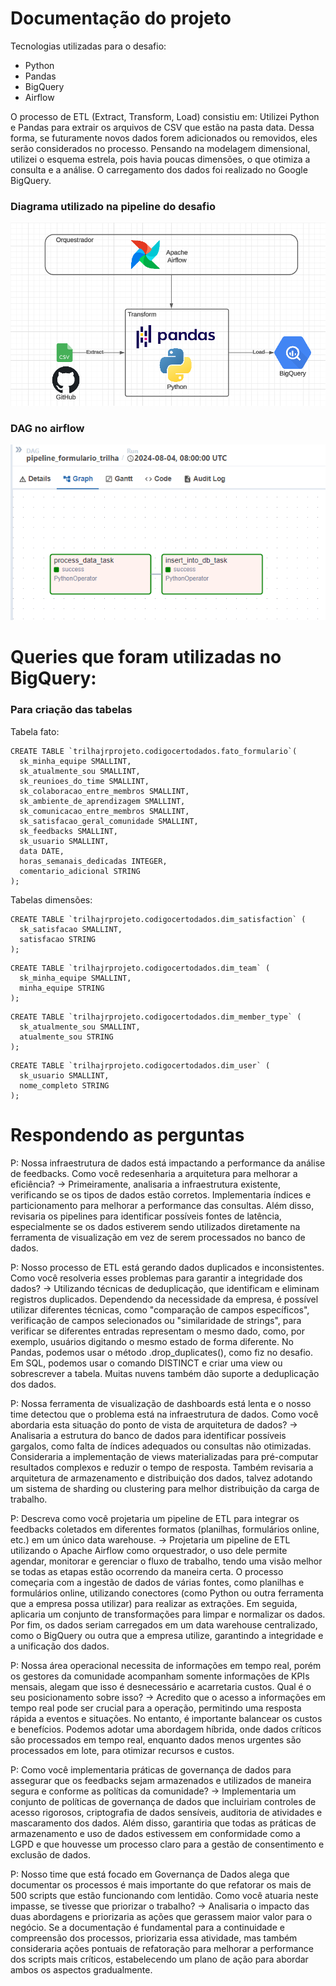 # Documentação do projeto

Tecnologias utilizadas para o desafio:
- Python
- Pandas
- BigQuery
- Airflow

O processo de ETL (Extract, Transform, Load) consistiu em:
Utilizei Python e Pandas para extrair os arquivos de CSV que estão na pasta data. Dessa forma, se futuramente novos dados forem adicionados ou removidos, eles serão considerados no processo. Pensando na modelagem dimensional, utilizei o esquema estrela, pois havia poucas dimensões, o que otimiza a consulta e a análise. O carregamento dos dados foi realizado no Google BigQuery.

### Diagrama utilizado na pipeline do desafio
![alt text](./imgs/image.png)

### DAG no airflow
![alt text](./imgs/image-1.png)

# Queries que foram utilizadas no BigQuery:
### Para criação das tabelas

Tabela fato:
```
CREATE TABLE `trilhajrprojeto.codigocertodados.fato_formulario`(
  sk_minha_equipe SMALLINT,
  sk_atualmente_sou SMALLINT,
  sk_reunioes_do_time SMALLINT,
  sk_colaboracao_entre_membros SMALLINT,
  sk_ambiente_de_aprendizagem SMALLINT,
  sk_comunicacao_entre_membros SMALLINT,
  sk_satisfacao_geral_comunidade SMALLINT,
  sk_feedbacks SMALLINT,
  sk_usuario SMALLINT,
  data DATE,
  horas_semanais_dedicadas INTEGER,
  comentario_adicional STRING
);
```

Tabelas dimensões:
```
CREATE TABLE `trilhajrprojeto.codigocertodados.dim_satisfaction` (
  sk_satisfacao SMALLINT,
  satisfacao STRING
);
```
```
CREATE TABLE `trilhajrprojeto.codigocertodados.dim_team` (
  sk_minha_equipe SMALLINT,
  minha_equipe STRING
);
```
```
CREATE TABLE `trilhajrprojeto.codigocertodados.dim_member_type` (
  sk_atualmente_sou SMALLINT,
  atualmente_sou STRING
);
```
```
CREATE TABLE `trilhajrprojeto.codigocertodados.dim_user` (
  sk_usuario SMALLINT,
  nome_completo STRING
);
```

# Respondendo as perguntas
P: Nossa infraestrutura de dados está impactando a performance da análise de feedbacks. Como você redesenharia a arquitetura para melhorar a eficiência?
-> Primeiramente, analisaria a infraestrutura existente, verificando se os tipos de dados estão corretos. Implementaria índices e particionamento para melhorar a performance das consultas. Além disso, revisaria os pipelines para identificar possíveis fontes de latência, especialmente se os dados estiverem sendo utilizados diretamente na ferramenta de visualização em vez de serem processados no banco de dados.

P: Nosso processo de ETL está gerando dados duplicados e inconsistentes. Como você resolveria esses problemas para garantir a integridade dos dados?
-> Utilizando técnicas de deduplicação, que identificam e eliminam registros duplicados. Dependendo da necessidade da empresa, é possível utilizar diferentes técnicas, como "comparação de campos específicos", verificação de campos selecionados ou "similaridade de strings", para verificar se diferentes entradas representam o mesmo dado, como, por exemplo, usuários digitando o mesmo estado de forma diferente. No Pandas, podemos usar o método .drop_duplicates(), como fiz no desafio. Em SQL, podemos usar o comando DISTINCT e criar uma view ou sobrescrever a tabela. Muitas nuvens também dão suporte a deduplicação dos dados.

P: Nossa ferramenta de visualização de dashboards está lenta e o nosso time detectou que o problema está na infraestrutura de dados. Como você abordaria esta situação do ponto de vista de arquitetura de dados?
-> Analisaria a estrutura do banco de dados para identificar possíveis gargalos, como falta de índices adequados ou consultas não otimizadas. Consideraria a implementação de views materializadas para pré-computar resultados complexos e reduzir o tempo de resposta. Também revisaria a arquitetura de armazenamento e distribuição dos dados, talvez adotando um sistema de sharding ou clustering para melhor distribuição da carga de trabalho.

P: Descreva como você projetaria um pipeline de ETL para integrar os feedbacks coletados em diferentes formatos (planilhas, formulários online, etc.) em um único data warehouse.
-> Projetaria um pipeline de ETL utilizando o Apache Airflow como orquestrador, o uso dele permite agendar, monitorar e gerenciar o fluxo de trabalho, tendo uma visão melhor se todas as etapas estão ocorrendo da maneira certa. O processo começaria com a ingestão de dados de várias fontes, como planilhas e formulários online, utilizando conectores (como Python ou outra ferramenta que a empresa possa utilizar) para realizar as extrações. Em seguida, aplicaria um conjunto de transformações para limpar e normalizar os dados. Por fim, os dados seriam carregados em um data warehouse centralizado, como o BigQuery ou outra que a empresa utilize, garantindo a integridade e a unificação dos dados.

P: Nossa área operacional necessita de informações em tempo real, porém os gestores da comunidade acompanham somente informações de KPIs mensais, alegam que isso é desnecessário e acarretaria custos. Qual é o seu posicionamento sobre isso?
-> Acredito que o acesso a informações em tempo real pode ser crucial para a operação, permitindo uma resposta rápida a eventos e situações. No entanto, é importante balancear os custos e benefícios. Podemos adotar uma abordagem híbrida, onde dados críticos são processados em tempo real, enquanto dados menos urgentes são processados em lote, para otimizar recursos e custos.

P: Como você implementaria práticas de governança de dados para assegurar que os feedbacks sejam armazenados e utilizados de maneira segura e conforme as políticas da comunidade?
-> Implementaria um conjunto de políticas de governança de dados que incluiriam controles de acesso rigorosos, criptografia de dados sensíveis, auditoria de atividades e mascaramento dos dados. Além disso, garantiria que todas as práticas de armazenamento e uso de dados estivessem em conformidade como a LGPD e que houvesse um processo claro para a gestão de consentimento e exclusão de dados.

P: Nosso time que está focado em Governança de Dados alega que documentar os processos é mais importante do que refatorar os mais de 500 scripts que estão funcionando com lentidão. Como você atuaria neste impasse, se tivesse que priorizar o trabalho?
-> Analisaria o impacto das duas abordagens e priorizaria as ações que gerassem maior valor para o negócio. Se a documentação é fundamental para a continuidade e compreensão dos processos, priorizaria essa atividade, mas também consideraria ações pontuais de refatoração para melhorar a performance dos scripts mais críticos, estabelecendo um plano de ação para abordar ambos os aspectos gradualmente.